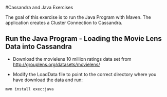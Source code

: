 #Cassandra and Java Exercises

The goal of this exercise is to run the Java Program with Maven.  The application creates a Cluster Connection to Cassandra.

## Run the Java Program - Loading the Movie Lens Data into Cassandra

* Download the movielens 10 million ratings data set from http://grouplens.org/datasets/movielens/

* Modify the LoadData file to point to the correct directory where you have download the data and run:

`mvn install exec:java`
